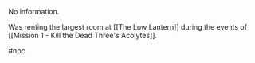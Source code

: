 No information.  

Was renting the largest room at [[The Low Lantern]] during the events of [[Mission 1 - Kill the Dead Three's Acolytes]].

#npc